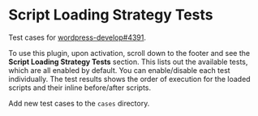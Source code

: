 # Script Loading Strategy Tests

Test cases for [wordpress-develop#4391](https://github.com/WordPress/wordpress-develop/pull/4391).

To use this plugin, upon activation, scroll down to the footer and see the **Script Loading Strategy Tests** section. This lists out the available tests, which are all enabled by default. You can enable/disable each test individually. The test results shows the order of execution for the loaded scripts and their inline before/after scripts.

Add new test cases to the `cases` directory.
